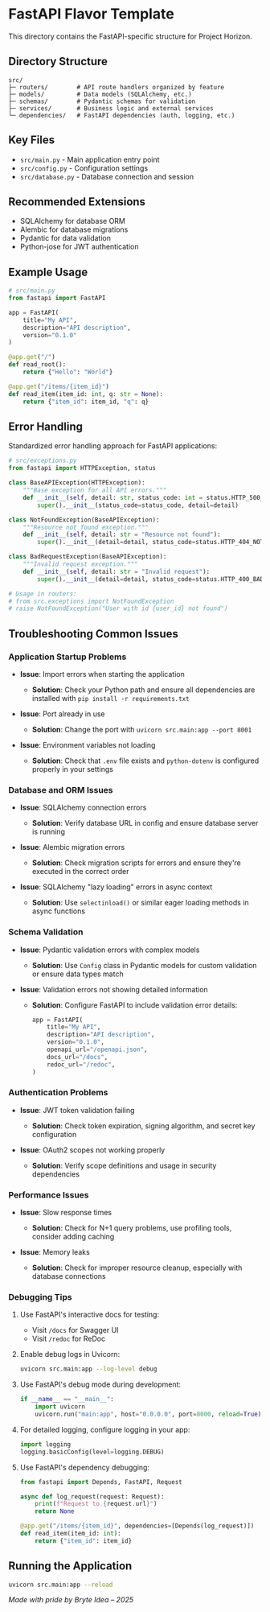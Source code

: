 # FastAPI Flavor Template

This directory contains the FastAPI-specific structure for Project Horizon.

## Directory Structure

```
src/
├─ routers/        # API route handlers organized by feature
├─ models/         # Data models (SQLAlchemy, etc.)
├─ schemas/        # Pydantic schemas for validation
├─ services/       # Business logic and external services
└─ dependencies/   # FastAPI dependencies (auth, logging, etc.)
```

## Key Files

- `src/main.py` - Main application entry point
- `src/config.py` - Configuration settings
- `src/database.py` - Database connection and session

## Recommended Extensions

- SQLAlchemy for database ORM
- Alembic for database migrations
- Pydantic for data validation
- Python-jose for JWT authentication

## Example Usage

```python
# src/main.py
from fastapi import FastAPI

app = FastAPI(
    title="My API",
    description="API description",
    version="0.1.0"
)

@app.get("/")
def read_root():
    return {"Hello": "World"}

@app.get("/items/{item_id}")
def read_item(item_id: int, q: str = None):
    return {"item_id": item_id, "q": q}
```

## Error Handling

Standardized error handling approach for FastAPI applications:

```python
# src/exceptions.py
from fastapi import HTTPException, status

class BaseAPIException(HTTPException):
    """Base exception for all API errors."""
    def __init__(self, detail: str, status_code: int = status.HTTP_500_INTERNAL_SERVER_ERROR):
        super().__init__(status_code=status_code, detail=detail)

class NotFoundException(BaseAPIException):
    """Resource not found exception."""
    def __init__(self, detail: str = "Resource not found"):
        super().__init__(detail=detail, status_code=status.HTTP_404_NOT_FOUND)

class BadRequestException(BaseAPIException):
    """Invalid request exception."""
    def __init__(self, detail: str = "Invalid request"):
        super().__init__(detail=detail, status_code=status.HTTP_400_BAD_REQUEST)

# Usage in routers:
# from src.exceptions import NotFoundException
# raise NotFoundException("User with id {user_id} not found")
```

## Troubleshooting Common Issues

### Application Startup Problems

- **Issue**: Import errors when starting the application
  - **Solution**: Check your Python path and ensure all dependencies are installed with `pip install -r requirements.txt`

- **Issue**: Port already in use
  - **Solution**: Change the port with `uvicorn src.main:app --port 8001`

- **Issue**: Environment variables not loading
  - **Solution**: Check that `.env` file exists and `python-dotenv` is configured properly in your settings

### Database and ORM Issues

- **Issue**: SQLAlchemy connection errors
  - **Solution**: Verify database URL in config and ensure database server is running

- **Issue**: Alembic migration errors
  - **Solution**: Check migration scripts for errors and ensure they're executed in the correct order

- **Issue**: SQLAlchemy "lazy loading" errors in async context
  - **Solution**: Use `selectinload()` or similar eager loading methods in async functions

### Schema Validation

- **Issue**: Pydantic validation errors with complex models
  - **Solution**: Use `Config` class in Pydantic models for custom validation or ensure data types match

- **Issue**: Validation errors not showing detailed information
  - **Solution**: Configure FastAPI to include validation error details:
    ```python
    app = FastAPI(
        title="My API",
        description="API description",
        version="0.1.0",
        openapi_url="/openapi.json",
        docs_url="/docs",
        redoc_url="/redoc",
    )
    ```

### Authentication Problems

- **Issue**: JWT token validation failing
  - **Solution**: Check token expiration, signing algorithm, and secret key configuration

- **Issue**: OAuth2 scopes not working properly
  - **Solution**: Verify scope definitions and usage in security dependencies

### Performance Issues

- **Issue**: Slow response times
  - **Solution**: Check for N+1 query problems, use profiling tools, consider adding caching

- **Issue**: Memory leaks
  - **Solution**: Check for improper resource cleanup, especially with database connections

### Debugging Tips

1. Use FastAPI's interactive docs for testing:
   - Visit `/docs` for Swagger UI
   - Visit `/redoc` for ReDoc

2. Enable debug logs in Uvicorn:
   ```bash
   uvicorn src.main:app --log-level debug
   ```

3. Use FastAPI's debug mode during development:
   ```python
   if __name__ == "__main__":
       import uvicorn
       uvicorn.run("main:app", host="0.0.0.0", port=8000, reload=True)
   ```

4. For detailed logging, configure logging in your app:
   ```python
   import logging
   logging.basicConfig(level=logging.DEBUG)
   ```

5. Use FastAPI's dependency debugging:
   ```python
   from fastapi import Depends, FastAPI, Request
   
   async def log_request(request: Request):
       print(f"Request to {request.url}")
       return None
   
   @app.get("/items/{item_id}", dependencies=[Depends(log_request)])
   def read_item(item_id: int):
       return {"item_id": item_id}
   ```

## Running the Application

```bash
uvicorn src.main:app --reload
```

*Made with pride by Bryte Idea – 2025* 